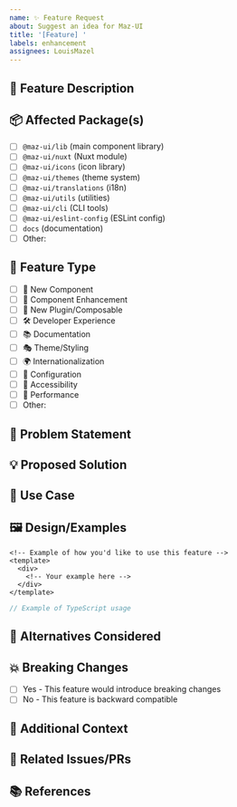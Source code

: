 ```yaml
---
name: ✨ Feature Request
about: Suggest an idea for Maz-UI
title: '[Feature] '
labels: enhancement
assignees: LouisMazel
---
```


## 🚀 Feature Description

<!-- A clear and concise description of what feature you'd like to see -->

## 📦 Affected Package(s)

<!-- Check all packages that would be affected by this feature -->

- [ ] `@maz-ui/lib` (main component library)
- [ ] `@maz-ui/nuxt` (Nuxt module)
- [ ] `@maz-ui/icons` (icon library)
- [ ] `@maz-ui/themes` (theme system)
- [ ] `@maz-ui/translations` (i18n)
- [ ] `@maz-ui/utils` (utilities)
- [ ] `@maz-ui/cli` (CLI tools)
- [ ] `@maz-ui/eslint-config` (ESLint config)
- [ ] `docs` (documentation)
- [ ] Other:

## 🔧 Feature Type

<!-- What type of feature is this? -->

- [ ] 🧩 New Component
- [ ] 🎨 Component Enhancement
- [ ] 🔌 New Plugin/Composable
- [ ] 🛠️ Developer Experience
- [ ] 📚 Documentation
- [ ] 🎭 Theme/Styling
- [ ] 🌍 Internationalization
- [ ] 🔧 Configuration
- [ ] 📱 Accessibility
- [ ] 🚀 Performance
- [ ] Other:

## 🤔 Problem Statement

<!-- Is your feature request related to a problem? Please describe -->
<!-- Ex. I'm always frustrated when [...] -->

## 💡 Proposed Solution

<!-- A clear and concise description of what you want to happen -->

## 🎯 Use Case

<!-- Describe your use case and how this feature would help -->

## 🖼️ Design/Examples

<!-- If applicable, add mockups, screenshots, or code examples -->

```vue
<!-- Example of how you'd like to use this feature -->
<template>
  <div>
    <!-- Your example here -->
  </div>
</template>
```

```typescript
// Example of TypeScript usage
```

## 🔄 Alternatives Considered

<!-- Describe any alternative solutions or features you've considered -->

## 💥 Breaking Changes

<!-- Would this feature introduce any breaking changes? -->

- [ ] Yes - This feature would introduce breaking changes
- [ ] No - This feature is backward compatible

<!-- If yes, please describe the impact and migration path -->

## 📝 Additional Context

<!-- Add any other context, links, or screenshots about the feature request here -->

## 🔗 Related Issues/PRs

<!-- Link to any related issues or pull requests -->

## 📚 References

<!-- Any external links, documentation, or inspiration for this feature -->
